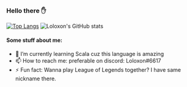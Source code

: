 ### Hello there :hand:

<!--
**Loloxon/Loloxon** is a ✨ _special_ ✨ repository because its `README.md` (this file) appears on your GitHub profile.

Here are some ideas to get you started:
-->
[![Top Langs](https://github-readme-stats.vercel.app/api/top-langs/?username=Loloxon&hide=starlark,shell,Makefile,CMake&layout=compact&theme=dracula)](https://github.com/Loloxon/github-readme-stats)
![Loloxon's GitHub stats](https://github-readme-stats.vercel.app/api?username=Loloxon&show_icons=true&theme=merko)

<!-- - 🔭 I’m currently working on ... -->
<!-- - 👯 I’m looking to collaborate on ... -->
<!-- - 🤔 I’m looking for help with ... -->
<!-- - 💬 Ask me about ... -->
<!-- - 😄 Pronouns: ... -->
#### Some stuff about me:
- 🌱 I’m currently learning Scala cuz this language is amazing
- 📫 How to reach me: preferable on discord: Loloxon#6617
- ⚡ Fun fact: Wanna play League of Legends together? I have same nickname there.


